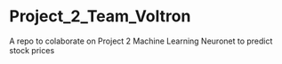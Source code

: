 # Project_2_Team_Voltron
A repo to colaborate on Project 2 Machine Learning Neuronet to predict stock prices
